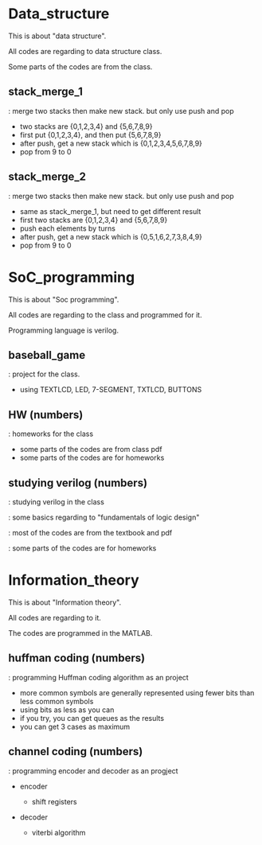 # Data_structure

This is about "data structure".

All codes are regarding to data structure class.

Some parts of the codes are from the class.

## stack_merge_1
: merge two stacks then make new stack. but only use push and pop
- two stacks are {0,1,2,3,4} and {5,6,7,8,9}
- first put {0,1,2,3,4}, and then put {5,6,7,8,9}
- after push, get a new stack which is {0,1,2,3,4,5,6,7,8,9}
- pop from 9 to 0


## stack_merge_2
: merge two stacks then make new stack. but only use push and pop
- same as stack_merge_1, but need to get different result
- first two stacks are {0,1,2,3,4} and {5,6,7,8,9}
- push each elements by turns
- after push, get a new stack which is {0,5,1,6,2,7,3,8,4,9}
- pop from 9 to 0

# SoC_programming

This is about "Soc programming".

All codes are regarding to the class and programmed for it.

Programming language is verilog.

## baseball_game
: project for the class.
- using TEXTLCD, LED, 7-SEGMENT, TXTLCD, BUTTONS 


## HW (numbers)
: homeworks for the class
  - some parts of the codes are from class pdf
  - some parts of the codes are for homeworks


## studying verilog (numbers)
: studying verilog in the class

: some basics regarding to "fundamentals of logic design"

: most of the codes are from the textbook and pdf

: some parts of the codes are for homeworks


# Information_theory

This is about "Information theory".

All codes are regarding to it.

The codes are programmed in the MATLAB.


## huffman coding (numbers)
: programming Huffman coding algorithm as an project
- more common symbols are generally represented using fewer bits than less common symbols
- using bits as less as you can
- if you try, you can get queues as the results
- you can get 3 cases as maximum


## channel coding (numbers)
: programming encoder and decoder as an progject

- encoder
  - shift registers
  
-  decoder
    - viterbi algorithm
